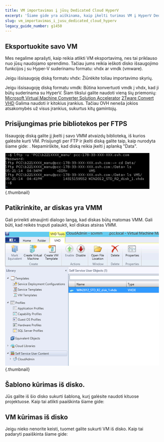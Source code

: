 ```yaml
---
title: VM importavimas į jūsų Dedicated Cloud HyperV
excerpt: 'Šiame gide yra aiškinama, kaip įkelti turimas VM į HyperV Dedicated Cloud'
slug: vm_importavimas_i_jusu_dedicated_cloud_hyperv
legacy_guide_number: g1450
---
```



## Eksportuokite savo VM
Mes negalime aprašyti, kaip reikia atlikti VM eksportavimą, nes tai priklauso nuo jūsų naudojamo sprendimo. Tačiau jums reikia ieškoti disko išsaugojimo funkcijos į su Hyper-V suderinamu formatu: vhdx ar vmdk (vmware).

Jeigu išsisaugoję diską formatu vhdx:
Žiūrėkite toliau importavimo skyrių.

Jeigu išsisaugoję diską formatu vmdk:
Būtina konvertuoti vmdk į vhdx, kad ji būtų suderinama su HyperV. Šiam tikslui galite naudoti vieną šių priemonių:
[Microsoft Virtual Machine Converter Solution Accelerator](http://www.microsoft.com/en-us/download/details.aspx?id=34591)
[2Tware Convert VHD](http://www.2tware.com/product/6/2twareconvertvhdfree)
Galima naudoti ir kitokius įrankius. Tačiau OVH neneša jokios atsakomybės už visus įrankius, sukurtus kitų gamintojų.


## Prisijungimas prie bibliotekos per FTPS
Išsaugoję diską galite jį įkelti į savo VMM atvaizdų biblioteką, iš kurios galėsite kurti VM. Prisijungti per FTP ir įkelti diską galite taip, kaip nurodyta šiame gide: []({legacy}1425).
Nepamirškite, kad diską reikia įkelti į aplanką "Data".

![](images/img_1995.jpg){.thumbnail}


## Patikrinkite, ar diskas yra VMM
Gali prireikti atnaujinti dialogo langą, kad diskas būtų matomas VMM. Gali būti, kad reikės truputi palaukti, kol diskas atsiras VMM.

![](images/img_1996.jpg){.thumbnail}


## Šablono kūrimas iš disko.
Jūs galite iš šio disko sukurti šabloną, kurį galėsite naudoti kituose projektuose. Kaip tai atlikti paaiškinta šiame gide:  []({legacy}1436)


## VM kūrimas iš disko
Jeigu nieko nenorite keisti, tuomet galite sukurti VM iš disko. Kaip tai padaryti paaiškinta šiame gide: []({legacy}1426)

